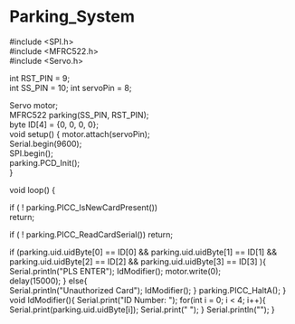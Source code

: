 # Parking_System
#include <SPI.h>                          
#include <MFRC522.h>                      
#include <Servo.h>                        

int RST_PIN = 9;                          
int SS_PIN = 10;
int servoPin = 8;                         

Servo motor;                              
MFRC522 parking(SS_PIN, RST_PIN);            
byte ID[4] = {0, 0, 0, 0};          
void setup() { 
  motor.attach(servoPin);                 
  Serial.begin(9600);                     
  SPI.begin();                            
  parking.PCD_Init();                        
}
 
void loop() {

  if ( ! parking.PICC_IsNewCardPresent())    
    return;

  if ( ! parking.PICC_ReadCardSerial())
    return;

  if (parking.uid.uidByte[0] == ID[0] && parking.uid.uidByte[1] == ID[1] && parking.uid.uidByte[2] == ID[2] && parking.uid.uidByte[3] == ID[3] ){
    Serial.println("PLS ENTER");
    IdModifier();
    motor.write(0);                 
    delay(15000);
  }
  else{                                 
    Serial.println("Unauthorized Card");
    IdModifier();
  }
  parking.PICC_HaltA();
}
void IdModifier(){
  Serial.print("ID Number: ");
  for(int i = 0; i < 4; i++){
    Serial.print(parking.uid.uidByte[i]);
    Serial.print(" ");
  }
  Serial.println("");
}
